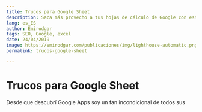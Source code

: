 ```yaml
---
title: Trucos para Google Sheet
description: Saca más provecho a tus hojas de cálculo de Google con estos trucos
lang: es_ES
author: Emirodgar
tags: SEO, Google, excel
date: 24/04/2019
image: https://emirodgar.com/publicaciones/img/lighthouse-automatic.png
permalink: trucos-google-sheet

---
```


# Trucos para Google Sheet

Desde que descubrí Google Apps soy un fan incondicional de todos sus 
<!--stackedit_data:
eyJoaXN0b3J5IjpbLTUxMDgwMjA3MF19
-->